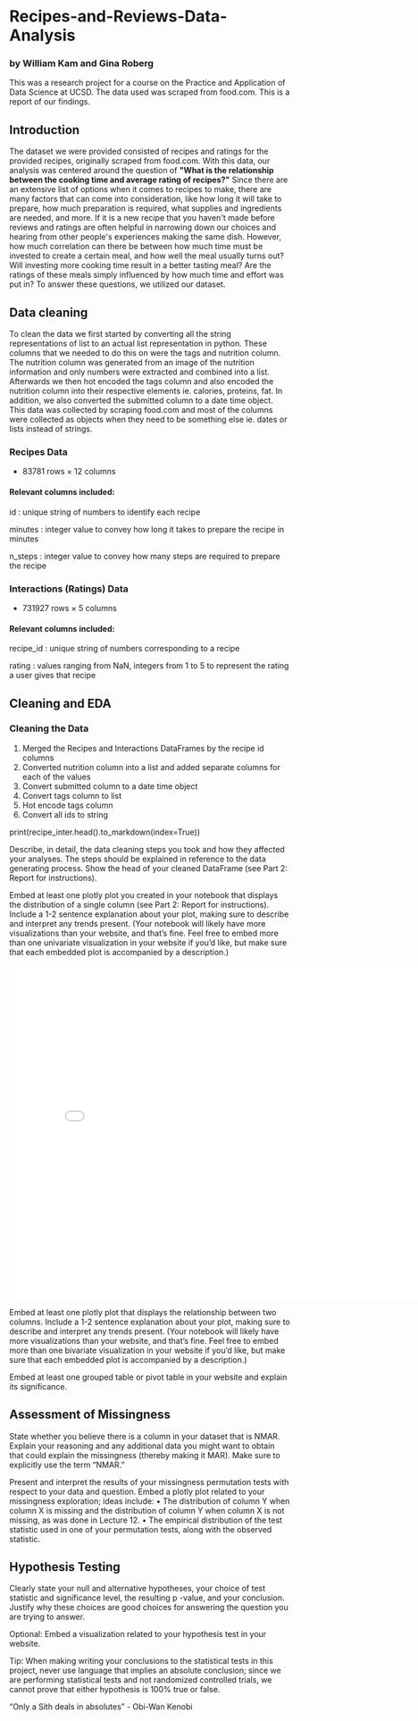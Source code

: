 # Recipes-and-Reviews-Data-Analysis
### by William Kam and Gina Roberg

This was a research project for a course on the Practice and Application of Data Science at UCSD.  The data used was scraped from food.com.  This is a report of our findings.

## Introduction
The dataset we were provided consisted of recipes and ratings for the provided recipes, originally scraped from food.com.  With this data, our analysis was centered around the question of **"What is the relationship between the cooking time and average rating of recipes?"**  Since there are an extensive list of options when it comes to recipes to make, there are many factors that can come into consideration, like how long it will take to prepare, how much preparation is required, what supplies and ingredients are needed, and more.  If it is a new recipe that you haven't made before reviews and ratings are often helpful in narrowing down our choices and hearing from other people's experiences making the same dish.  However, how much correlation can there be between how much time must be invested to create a certain meal, and how well the meal usually turns out? Will investing more cooking time result in a better tasting meal? Are the ratings of these meals simply influenced by how much time and effort was put in? To answer these questions, we utilized our dataset. 


## Data cleaning
To clean the data we first started by converting all the string representations of list to an actual list representation in python. These columns that we needed to do this on were the tags and nutrition column. The nutrition column was generated from an image of the nutrition information and only numbers were extracted and combined into a list. Afterwards we then hot encoded the tags column and also encoded the nutrition column into their respective elements ie. calories, proteins, fat. In addition, we also converted the submitted column to a date time object. This data was collected by scraping food.com and most of the columns were collected as objects when they need to be something else ie. dates or lists instead of strings. 

### Recipes Data 
- 83781 rows × 12 columns

#### Relevant columns included: 
id
: unique string of numbers to identify each recipe

minutes
: integer value to convey how long it takes to prepare the recipe in minutes

n_steps
: integer value to convey how many steps are required to prepare the recipe


### Interactions (Ratings) Data
- 731927 rows × 5 columns

#### Relevant columns included:
recipe_id
: unique string of numbers corresponding to a recipe

rating
: values ranging from NaN, integers from 1 to 5 to represent the rating a user gives that recipe


## Cleaning and EDA
### Cleaning the Data 
1. Merged the Recipes and Interactions DataFrames by the recipe id columns
2. Converted nutrition column into a list and added separate columns for each of the values
3. Convert submitted column to a date time object
4. Convert tags column to list
5. Hot encode tags column
6. Convert all ids to string

print(recipe_inter.head().to_markdown(index=True))




Describe, in detail, the data cleaning steps you took and how they affected your analyses. The steps should be explained in reference to the data generating process. Show the head of your cleaned DataFrame (see Part 2: Report for instructions).

Embed at least one plotly plot you created in your notebook that displays the distribution of a single column (see Part 2: Report for instructions). Include a 1-2 sentence explanation about your plot, making sure to describe and interpret any trends present. (Your notebook will likely have more visualizations than your website, and that’s fine. Feel free to embed more than one univariate visualization in your website if you’d like, but make sure that each embedded plot is accompanied by a description.)

<iframe src="assets/n_steps_histogram.html" width=800 height=600 frameBorder=0></iframe>


Embed at least one plotly plot that displays the relationship between two columns. Include a 1-2 sentence explanation about your plot, making sure to describe and interpret any trends present. (Your notebook will likely have more visualizations than your website, and that’s fine. Feel free to embed more than one bivariate visualization in your website if you’d like, but make sure that each embedded plot is accompanied by a description.)

Embed at least one grouped table or pivot table in your website and explain its significance.

## Assessment of Missingness

State whether you believe there is a column in your dataset that is NMAR. Explain your reasoning and any additional data you might want to obtain that could explain the missingness (thereby making it MAR). Make sure to explicitly use the term “NMAR.”

Present and interpret the results of your missingness permutation tests with respect to your data and question. Embed a plotly plot related to your missingness exploration; ideas include:
• The distribution of column 
Y
 when column 
X
 is missing and the distribution of column 
Y
 when column 
X
 is not missing, as was done in Lecture 12.
• The empirical distribution of the test statistic used in one of your permutation tests, along with the observed statistic.

## Hypothesis Testing
Clearly state your null and alternative hypotheses, your choice of test statistic and significance level, the resulting 
p
-value, and your conclusion. Justify why these choices are good choices for answering the question you are trying to answer.

Optional: Embed a visualization related to your hypothesis test in your website.

Tip: When making writing your conclusions to the statistical tests in this project, never use language that implies an absolute conclusion; since we are performing statistical tests and not randomized controlled trials, we cannot prove that either hypothesis is 100% true or false.

“Only a Sith deals in absolutes” - Obi-Wan Kenobi

